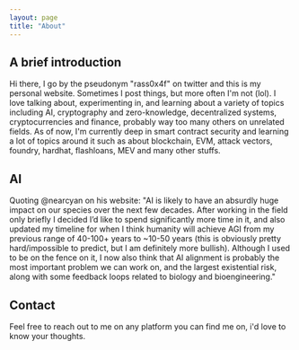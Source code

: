 ```yaml
---
layout: page
title: "About"
---
```



## A brief introduction

Hi there, I go by the pseudonym "rass0x4f" on twitter and this is my personal website. Sometimes I post things, but more often I'm not (lol). I love talking about, experimenting in, and learning about a variety of topics including AI, cryptography and zero-knowledge, decentralized systems, cryptocurrencies and finance, probably way too many others on unrelated fields. As of now, I'm currently deep in smart contract security and learning a lot of topics around it such as about blockchain, EVM, attack vectors, foundry, hardhat, flashloans, MEV and many other stuffs.  


## AI

Quoting @nearcyan on his website: "AI is likely to have an absurdly huge impact on our species over the next few decades. After working in the field only briefly I decided I’d like to spend significantly more time in it, and also updated my timeline for when I think humanity will achieve AGI from my previous range of 40-100+ years to ~10-50 years (this is obviously pretty hard/impossible to predict, but I am definitely more bullish). Although I used to be on the fence on it, I now also think that AI alignment is probably the most important problem we can work on, and the largest existential risk, along with some feedback loops related to biology and bioengineering."


## Contact

Feel free to reach out to me on any platform you can find me on, i'd love to know your thoughts.
